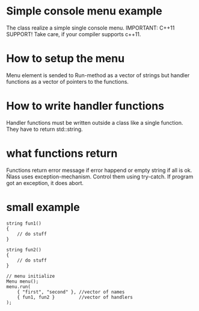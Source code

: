 # Simple console menu example

The class realize a simple single console menu. IMPORTANT: C++11 SUPPORT! Take care, if your compiler supports c++11.

# How to setup the menu
Menu element is sended to Run-method as a vector of strings but handler functions as a vector of pointers to the functions.

# How to write handler functions
Handler functions must be written outside a class like a single function. They have to return std::string.

# what functions return
Functions return error message if error happend or empty string if all is ok.
Ñlass uses exception-mechanism. Control them using try-catch. If program got an exception, it does abort.

# small example
```
string fun1()
{
	// do stuff
}

string fun2()
{
	// do stuff
}

// menu initialize
Menu menu();
menu.run(
	{ "first", "second" }, //vector of names
	{ fun1, fun2 }         //vector of handlers
);
```
